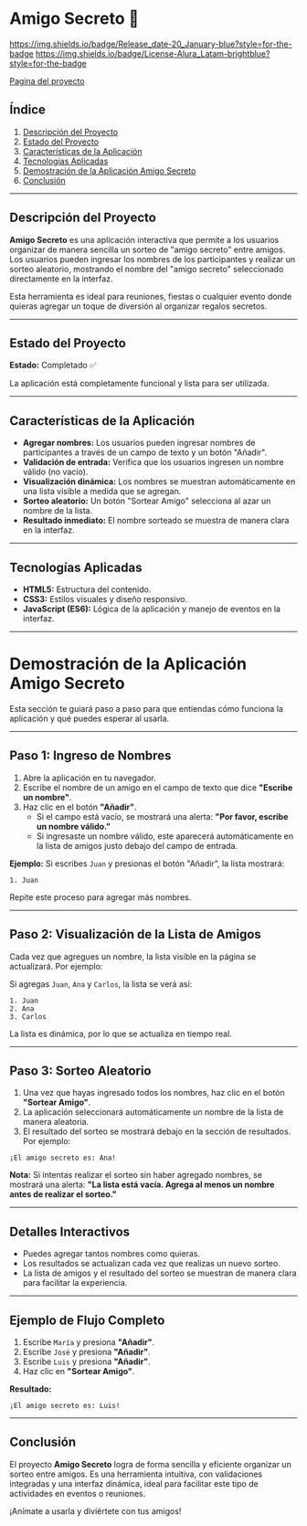 # Amigo Secreto 🎉
https://img.shields.io/badge/Release_date-20_January-blue?style=for-the-badge
https://img.shields.io/badge/License-Alura_Latam-brightblue?style=for-the-badge

[Pagina del proyecto](https://imgur.com/a/Nk97EcV)

## Índice
1. [Descripción del Proyecto](#descripción-del-proyecto)
2. [Estado del Proyecto](#estado-del-proyecto)
3. [Características de la Aplicación](#características-de-la-aplicación)
4. [Tecnologías Aplicadas](#tecnologías-aplicadas)
5. [Demostración de la Aplicación Amigo Secreto](#Demostración-de-la-Aplicación-Amigo-Secreto)
6. [Conclusión](#conclusión)

---

## Descripción del Proyecto
**Amigo Secreto** es una aplicación interactiva que permite a los usuarios organizar de manera sencilla un sorteo de "amigo secreto" entre amigos. Los usuarios pueden ingresar los nombres de los participantes y realizar un sorteo aleatorio, mostrando el nombre del "amigo secreto" seleccionado directamente en la interfaz.

Esta herramienta es ideal para reuniones, fiestas o cualquier evento donde quieras agregar un toque de diversión al organizar regalos secretos.

---

## Estado del Proyecto
**Estado:** Completado ✅

La aplicación está completamente funcional y lista para ser utilizada.

---

## Características de la Aplicación
- **Agregar nombres:** Los usuarios pueden ingresar nombres de participantes a través de un campo de texto y un botón "Añadir".
- **Validación de entrada:** Verifica que los usuarios ingresen un nombre válido (no vacío).
- **Visualización dinámica:** Los nombres se muestran automáticamente en una lista visible a medida que se agregan.
- **Sorteo aleatorio:** Un botón "Sortear Amigo" selecciona al azar un nombre de la lista.
- **Resultado inmediato:** El nombre sorteado se muestra de manera clara en la interfaz.

---

## Tecnologías Aplicadas
- **HTML5:** Estructura del contenido.
- **CSS3:** Estilos visuales y diseño responsivo.
- **JavaScript (ES6):** Lógica de la aplicación y manejo de eventos en la interfaz.

---

# Demostración de la Aplicación Amigo Secreto

Esta sección te guiará paso a paso para que entiendas cómo funciona la aplicación y qué puedes esperar al usarla.

---

## Paso 1: Ingreso de Nombres
1. Abre la aplicación en tu navegador.
2. Escribe el nombre de un amigo en el campo de texto que dice **"Escribe un nombre"**.
3. Haz clic en el botón **"Añadir"**.
   - Si el campo está vacío, se mostrará una alerta: **"Por favor, escribe un nombre válido."**
   - Si ingresaste un nombre válido, este aparecerá automáticamente en la lista de amigos justo debajo del campo de entrada.

**Ejemplo:**
Si escribes `Juan` y presionas el botón "Añadir", la lista mostrará:
```
1. Juan
```

Repite este proceso para agregar más nombres.

---

## Paso 2: Visualización de la Lista de Amigos
Cada vez que agregues un nombre, la lista visible en la página se actualizará. Por ejemplo:

Si agregas `Juan`, `Ana` y `Carlos`, la lista se verá así:
```
1. Juan
2. Ana
3. Carlos
```
La lista es dinámica, por lo que se actualiza en tiempo real.

---

## Paso 3: Sorteo Aleatorio
1. Una vez que hayas ingresado todos los nombres, haz clic en el botón **"Sortear Amigo"**.
2. La aplicación seleccionará automáticamente un nombre de la lista de manera aleatoria.
3. El resultado del sorteo se mostrará debajo en la sección de resultados. Por ejemplo:
```
¡El amigo secreto es: Ana!
```

**Nota:** Si intentas realizar el sorteo sin haber agregado nombres, se mostrará una alerta: **"La lista está vacía. Agrega al menos un nombre antes de realizar el sorteo."**

---

## Detalles Interactivos
- Puedes agregar tantos nombres como quieras.
- Los resultados se actualizan cada vez que realizas un nuevo sorteo.
- La lista de amigos y el resultado del sorteo se muestran de manera clara para facilitar la experiencia.

---

## Ejemplo de Flujo Completo
1. Escribe `María` y presiona **"Añadir"**.
2. Escribe `José` y presiona **"Añadir"**.
3. Escribe `Luis` y presiona **"Añadir"**.
4. Haz clic en **"Sortear Amigo"**.

**Resultado:**
```
¡El amigo secreto es: Luis!
```
---

## Conclusión
El proyecto **Amigo Secreto** logra de forma sencilla y eficiente organizar un sorteo entre amigos. Es una herramienta intuitiva, con validaciones integradas y una interfaz dinámica, ideal para facilitar este tipo de actividades en eventos o reuniones. 

¡Anímate a usarla y diviértete con tus amigos!